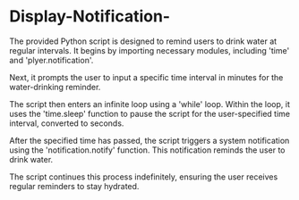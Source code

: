 # Display-Notification-

The provided Python script is designed to remind users to drink water at regular intervals. It begins by importing necessary modules, including 'time' and 'plyer.notification'.

Next, it prompts the user to input a specific time interval in minutes for the water-drinking reminder.

The script then enters an infinite loop using a 'while' loop. Within the loop, it uses the 'time.sleep' function to pause the script for the user-specified time interval, converted to seconds.

After the specified time has passed, the script triggers a system notification using the 'notification.notify' function. This notification reminds the user to drink water.

The script continues this process indefinitely, ensuring the user receives regular reminders to stay hydrated.




